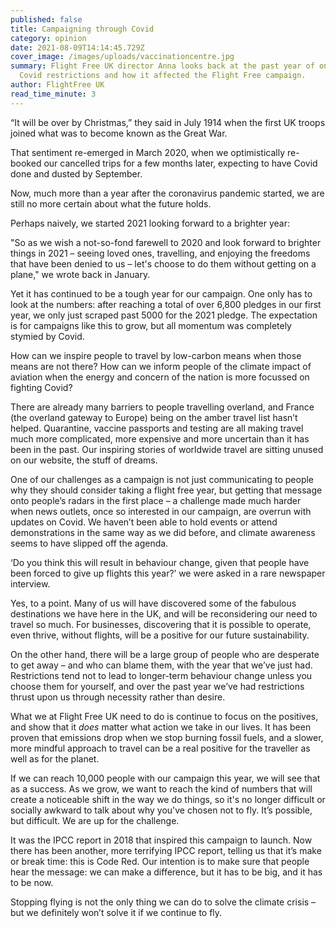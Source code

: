 ```yaml
---
published: false
title: Campaigning through Covid
category: opinion
date: 2021-08-09T14:14:45.729Z
cover_image: /images/uploads/vaccinationcentre.jpg
summary: Flight Free UK director Anna looks back at the past year of ongoing
  Covid restrictions and how it affected the Flight Free campaign.
author: FlightFree UK
read_time_minute: 3
---
```

“It will be over by Christmas,” they said in July 1914 when the first UK troops joined what was to become known as the Great War. 

That sentiment re-emerged in March 2020, when we optimistically re-booked our cancelled trips for a few months later, expecting to have Covid done and dusted by September. 

Now, much more than a year after the coronavirus pandemic started, we are still no more certain about what the future holds. 

Perhaps naively, we started 2021 looking forward to a brighter year:

"So as we wish a not-so-fond farewell to 2020 and look forward to brighter things in 2021 – seeing loved ones, travelling, and enjoying the freedoms that have been denied to us – let's choose to do them without getting on a plane," we wrote back in January.

Yet it has continued to be a tough year for our campaign. One only has to look at the numbers: after reaching a total of over 6,800 pledges in our first year, we only just scraped past 5000 for the 2021 pledge. The expectation is for campaigns like this to grow, but all momentum was completely stymied by Covid. 

How can we inspire people to travel by low-carbon means when those means are not there? How can we inform people of the climate impact of aviation when the energy and concern of the nation is more focussed on fighting Covid? 

There are already many barriers to people travelling overland, and France (the overland gateway to Europe) being on the amber travel list hasn’t helped. Quarantine, vaccine passports and testing are all making travel much more complicated, more expensive and more uncertain than it has been in the past. Our inspiring stories of worldwide travel are sitting unused on our website, the stuff of dreams.

One of our challenges as a campaign is not just communicating to people why they should consider taking a flight free year, but getting that message onto people’s radars in the first place – a challenge made much harder when news outlets, once so interested in our campaign, are overrun with updates on Covid. We haven’t been able to hold events or attend demonstrations in the same way as we did before, and climate awareness seems to have slipped off the agenda.

‘Do you think this will result in behaviour change, given that people have been forced to give up flights this year?’ we were asked in a rare newspaper interview. 

Yes, to a point. Many of us will have discovered some of the fabulous destinations we have here in the UK, and will be reconsidering our need to travel so much. For businesses, discovering that it is possible to operate, even thrive, without flights, will be a positive for our future sustainability.

On the other hand, there will be a large group of people who are desperate to get away – and who can blame them, with the year that we’ve just had. Restrictions tend not to lead to longer-term behaviour change unless you choose them for yourself, and over the past year we’ve had restrictions thrust upon us through necessity rather than desire.

What we at Flight Free UK need to do is continue to focus on the positives, and show that it *does* matter what action we take in our lives. It has been proven that emissions drop when we stop burning fossil fuels, and a slower, more mindful approach to travel can be a real positive for the traveller as well as for the planet. 

If we can reach 10,000 people with our campaign this year, we will see that as a success. As we grow, we want to reach the kind of numbers that will create a noticeable shift in the way we do things, so it's no longer difficult or socially awkward to talk about why you've chosen not to fly. It’s possible, but difficult. We are up for the challenge. 

It was the IPCC report in 2018 that inspired this campaign to launch. Now there has been another, more terrifying IPCC report, telling us that it’s make or break time: this is Code Red. Our intention is to make sure that people hear the message: we can make a difference, but it has to be big, and it has to be now. 

Stopping flying is not the only thing we can do to solve the climate crisis – but we definitely won’t solve it if we continue to fly.